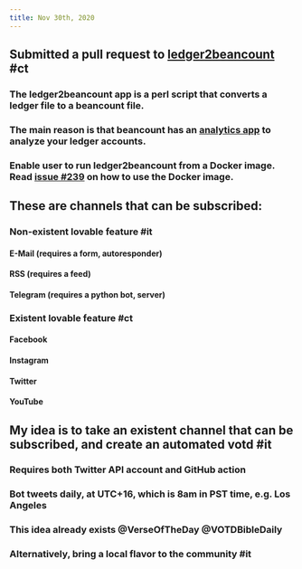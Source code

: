 ```yaml
---
title: Nov 30th, 2020
---
```


## Submitted a pull request to [ledger2beancount](https://github.com/beancount/ledger2beancount) #ct
### The ledger2beancount app is a perl script that converts a ledger file to a beancount file.
### The main reason is that beancount has an [analytics app](https://github.com/beancount/fava) to analyze your ledger accounts.
### Enable user to run ledger2beancount from a Docker image. Read [issue #239](https://github.com/beancount/ledger2beancount/issues/239) on how to use the Docker image.
## These are channels that can be subscribed:
### Non-existent lovable feature #it
#### E-Mail (requires a form, autoresponder)
#### RSS (requires a feed)
#### Telegram (requires a python bot, server)
### Existent lovable feature #ct
#### Facebook
#### Instagram
#### Twitter
#### YouTube
## My idea is to take an existent channel that can be subscribed, and create an automated votd #it
### Requires both Twitter API account and GitHub action
### Bot tweets daily, at UTC+16, which is 8am in PST time, e.g. Los Angeles
### This idea already exists @VerseOfTheDay @VOTDBibleDaily
### Alternatively, bring a local flavor to the community #it
